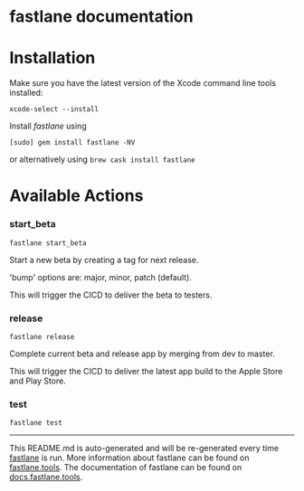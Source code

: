 fastlane documentation
================
# Installation

Make sure you have the latest version of the Xcode command line tools installed:

```
xcode-select --install
```

Install _fastlane_ using
```
[sudo] gem install fastlane -NV
```
or alternatively using `brew cask install fastlane`

# Available Actions
### start_beta
```
fastlane start_beta
```
Start a new beta by creating a tag for next release.

'bump' options are: major, minor, patch (default).

This will trigger the CICD to deliver the beta to testers.
### release
```
fastlane release
```
Complete current beta and release app by merging from dev to master.

This will trigger the CICD to deliver the latest app build to the Apple Store and Play Store.
### test
```
fastlane test
```


----

This README.md is auto-generated and will be re-generated every time [fastlane](https://fastlane.tools) is run.
More information about fastlane can be found on [fastlane.tools](https://fastlane.tools).
The documentation of fastlane can be found on [docs.fastlane.tools](https://docs.fastlane.tools).
